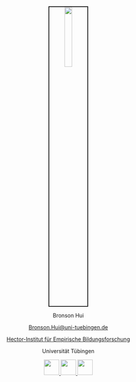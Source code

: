 

<center>
<link rel="stylesheet" href="styles.css" type="text/css">

<img src="images/Bronson_Hui.jpg" style="width:20%; border:2px solid">



Bronson Hui

Bronson.Hui@uni-tuebingen.de

[Hector-Institut für Empirische Bildungsforschung](https://uni-tuebingen.de/fakultaeten/wirtschafts-und-sozialwissenschaftliche-fakultaet/faecher/fachbereich-sozialwissenschaften/hector-institut-fuer-empirische-bildungsforschung/institut/) 

Universität Tübingen

<a href="https://orcid.org/0000-0003-1822-3109">
<img src="images/orcid.png" width="40" height="40">
</a>
<a href="https://osf.io/7gk8p/">
<img src="images/OSF.png" width="40" height="40">
</a>
<a href="https://scholar.google.com/citations?user=irhLRn0AAAAJ&hl=en">
<img src="images/scholar.png" width="40" height="40">
</a>
</center>
